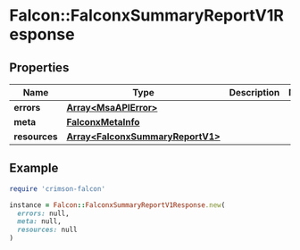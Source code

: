 # Falcon::FalconxSummaryReportV1Response

## Properties

| Name | Type | Description | Notes |
| ---- | ---- | ----------- | ----- |
| **errors** | [**Array&lt;MsaAPIError&gt;**](MsaAPIError.md) |  |  |
| **meta** | [**FalconxMetaInfo**](FalconxMetaInfo.md) |  |  |
| **resources** | [**Array&lt;FalconxSummaryReportV1&gt;**](FalconxSummaryReportV1.md) |  |  |

## Example

```ruby
require 'crimson-falcon'

instance = Falcon::FalconxSummaryReportV1Response.new(
  errors: null,
  meta: null,
  resources: null
)
```

